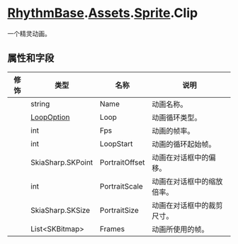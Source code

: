 # [RhythmBase](../namespaces.md).[Assets](../namespace/Assets.md).[Sprite](../class/Sprite.md).Clip
一个精灵动画。

## 属性和字段

修饰 | 类型 | 名称 | 说明
-|-|-|-
| | string | Name | 动画名称。
| | [LoopOption](../enum/Assets.LoopOption.md) | Loop | 动画循环类型。
| | int | Fps | 动画的帧率。
| | int | LoopStart | 动画的循环起始帧。
| | SkiaSharp.SKPoint | PortraitOffset | 动画在对话框中的偏移。
| | int | PortraitScale | 动画在对话框中的缩放倍率。
| | SkiaSharp.SKSize | PortraitSize | 动画在对话框中的裁剪尺寸。
| | List\<SKBitmap\> | Frames | 动画所使用的帧。  